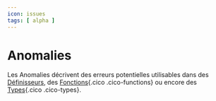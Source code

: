 ```yaml
---
icon: issues
tags: [ alpha ]
---
```

# Anomalies

Les Anomalies décrivent des erreurs potentielles utilisables dans des [Définisseurs](/fr/concepts/recipes/setters), des [Fonctions](/fr/concepts/automations/functions){.cico .cico-functions} ou encore des [Types](/fr/concepts/validations/types){.cico .cico-types}.
